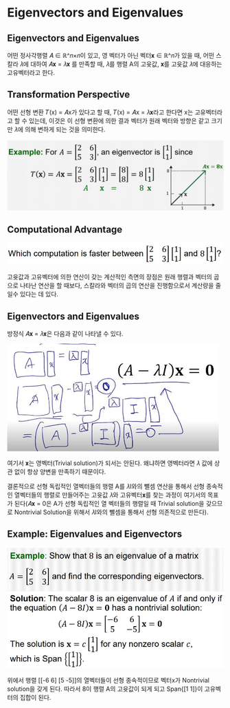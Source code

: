 # Eigenvectors and Eigenvalues



## Eigenvectors and Eigenvalues

어떤 정사각행렬 𝐴 ∈ ℝ^𝑛×𝑛이 있고, 영 벡터가 아닌 벡터𝐱 ∈ ℝ^𝑛가 있을 때, 어떤 스칼라 𝜆에 대하여 𝐴𝐱 = 𝜆𝐱 를 만족할 때,  𝜆를 행렬 A의 고윳값, 𝐱를 고윳값 𝜆에 대응하는 고유벡터라고 한다. 



## Transformation Perspective 

어떤 선형 변환 𝑇(x) = 𝐴x가 있다고 할 때, 𝑇(x) = 𝐴x = 𝜆𝐱라고 한다면 x는 고유벡터라고 할 수 있는데, 이것은 이 선형 변환에 의한 결과 벡터가 원래 벡터와 방향은 같고 크기만  𝜆에 의해 변하게 되는 것을 의미한다. 

![](./Figure/Eigenvectors_and_eigenvalues1.JPG)



## Computational Advantage

![](./Figure/Eigenvectors_and_eigenvalues2.JPG)

고윳값과 고유벡터에 의한 연산이 갖는 계산적인 측면의 장점은 원래 행렬과 벡터의 곱으로 나타난 연산을 할 때보다, 스칼라와 벡터의 곱의 연산을 진행함으로서 계산량을 줄일수 있다는 데 있다.  



## Eigenvectors and Eigenvalues

방정식 𝐴𝐱 = 𝜆𝐱은 다음과 같이 나타낼 수 있다.

![](./Figure/Eigenvectors_and_eigenvalues3.JPG)

여기서 𝐱는 영벡터(Trivial solution)가 되서는 안된다. 왜냐하면 영벡터라면 𝜆 값에 상관 없이 항상 양변을 만족하기 때문이다. 

결론적으로 선형 독립적인 열벡터들의 행렬 A를 𝜆I와의 뺄셈 연산을 통해서 선형 종속적인 열벡터들의 행렬로 만들어주는 고윳값 𝜆와 고유벡터𝐱를 찾는 과정이 여기서의 목표가 된다(𝐴𝐱 = 0은 A가 선형 독립적인 열 벡터들의 행렬일 때 Trivial solution을 갖으므로 Nontrivial Solution을 위해서 𝜆I와의 뺄셈을 통해서 선형 의존적으로 만든다). 



## Example: Eigenvalues and Eigenvectors

![](./Figure/Eigenvectors_and_eigenvalues4.JPG)

위에서 행렬 [[-6 6] [5 -5]]의 열벡터들이 선형 종속적이므로 벡터x가 Nontrivial solution을 갖게 된다. 따라서 8이 행렬 A의 고윳값이 되게 되고 Span{[1 1]}이 고유벡터의 집합이 된다. 